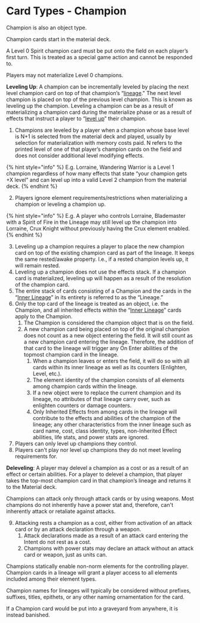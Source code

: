 # Card Types - Champion

Champion is also an object type.

Champion cards start in the material deck.

A Level 0 Spirit champion card must be put onto the field on each player’s first turn. This is treated as a special game action and cannot be responded to.

Players may not materialize Level 0 champions.

**Leveling Up**: A champion can be incrementally leveled by placing the next level champion card on top of that champion’s “[lineage](../../glossary/game-terms.md#lineage-term)." The next level champion is placed on top of the previous level champion. This is known as leveling up the champion. Leveling a champion can be as a result of materializing a champion card during the materialize phase or as a result of effects that instruct a player to “[level up](../../glossary/game-terms.md#level-up)” their champion.

1. Champions are leveled by a player when a champion whose base level is N+1 is selected from the material deck and played, usually by selection for materialization with memory costs paid. N refers to the printed level of one of that player’s champion cards on the field and does not consider additional level modifying effects.

{% hint style="info" %}
E.g. Lorraine, Wandering Warrior is a Level 1 champion regardless of how many effects that state “your champion gets +X level” and can level up into a valid Level 2 champion from the material deck.
{% endhint %}

2. Players ignore element requirements/restrictions when materializing a champion or leveling a champion up.

{% hint style="info" %}
E.g. A player who controls Lorraine, Blademaster with a Spirit of Fire in the Lineage may still level up the champion into Lorraine, Crux Knight without previously having the Crux element enabled.
{% endhint %}

3. Leveling up a champion requires a player to place the new champion card on top of the existing champion card as part of the lineage. It keeps the same rested/awake property. I.e., if a rested champion levels up, it will remain rested.
4. Leveling up a champion does not use the effects stack. If a champion card is materialized, leveling up will happen as a result of the resolution of the champion card.
5. The entire stack of cards consisting of a Champion and the cards in the “[Inner Lineage](../../game-mechanics/game-mechanics-game-zones/game-zones-object-specific-zones.md#inner-lineage)” in its entirety is referred to as the “Lineage.”
6. Only the top card of the lineage is treated as an object, i.e. the Champion, and all inherited effects within the “[Inner Lineage](../../game-mechanics/game-mechanics-game-zones/game-zones-object-specific-zones.md#inner-lineage)” cards apply to the Champion.
   1. The Champion is considered the champion object that is on the field.
   2. A new champion card being placed on top of the original champion does not count as a new object entering the field. It will still count as a new champion card entering the lineage. Therefore, the addition of that card to the lineage will trigger any On Enter abilities of the topmost champion card in the lineage.
      1. When a champion leaves or enters the field, it will do so with all cards within its inner lineage as well as its counters (Enlighten, Level, etc.).
      2. The element identity of the champion consists of all elements among champion cards within the lineage.
      3. If a new object were to replace the current champion and its lineage, no attributes of that lineage carry over, such as enlighten counters or damage counters.
      4. Only Inherited Effects from among cards in the lineage will contribute to the effects and abilities of the champion of the lineage; any other characteristics from the inner lineage such as card name, cost, class identity, types, non-Inherited Effect abilities, life stats, and power stats are ignored.
7. Players can only level up champions they control.
8. Players can't play nor level up champions they do not meet leveling requirements for.



**Deleveling**: A player may delevel a champion as a cost or as a result of an effect or certain abilities. For a player to delevel a champion, that player takes the top-most champion card in that champion’s lineage and returns it to the Material deck.



Champions can attack only through attack cards or by using weapons. Most champions do not inherently have a power stat and, therefore, can't inherently attack or retaliate against attacks.

9. Attacking rests a champion as a cost, either from activation of an attack card or by an attack declaration through a weapon.
   1. Attack declarations made as a result of an attack card entering the Intent do not rest as a cost.
   2. Champions with power stats may declare an attack without an attack card or weapon, just as units can.

Champions statically enable non-norm elements for the controlling player. Champion cards in a lineage will grant a player access to all elements included among their element types.

Champion names for lineages will typically be considered without prefixes, suffixes, titles, epithets, or any other naming ornamentation for the card.

If a Champion card would be put into a graveyard from anywhere, it is instead banished.
